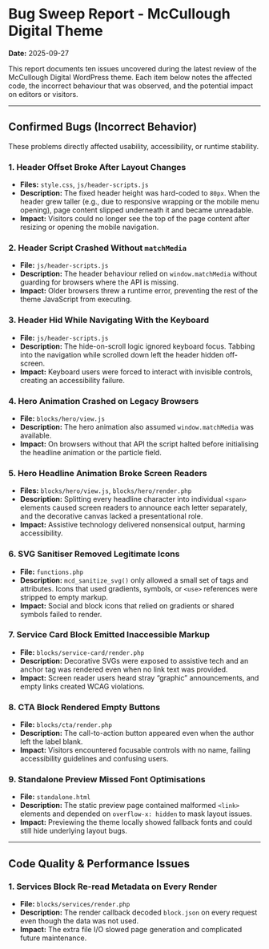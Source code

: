 # Bug Sweep Report - McCullough Digital Theme

**Date:** 2025-09-27

This report documents ten issues uncovered during the latest review of the McCullough Digital WordPress theme. Each item below notes the affected code, the incorrect behaviour that was observed, and the potential impact on editors or visitors.

---

## Confirmed Bugs (Incorrect Behavior)

These problems directly affected usability, accessibility, or runtime stability.

### 1. Header Offset Broke After Layout Changes
- **Files:** `style.css`, `js/header-scripts.js`
- **Description:** The fixed header height was hard-coded to `80px`. When the header grew taller (e.g., due to responsive wrapping or the mobile menu opening), page content slipped underneath it and became unreadable.
- **Impact:** Visitors could no longer see the top of the page content after resizing or opening the mobile navigation.

### 2. Header Script Crashed Without `matchMedia`
- **File:** `js/header-scripts.js`
- **Description:** The header behaviour relied on `window.matchMedia` without guarding for browsers where the API is missing.
- **Impact:** Older browsers threw a runtime error, preventing the rest of the theme JavaScript from executing.

### 3. Header Hid While Navigating With the Keyboard
- **File:** `js/header-scripts.js`
- **Description:** The hide-on-scroll logic ignored keyboard focus. Tabbing into the navigation while scrolled down left the header hidden off-screen.
- **Impact:** Keyboard users were forced to interact with invisible controls, creating an accessibility failure.

### 4. Hero Animation Crashed on Legacy Browsers
- **File:** `blocks/hero/view.js`
- **Description:** The hero animation also assumed `window.matchMedia` was available.
- **Impact:** On browsers without that API the script halted before initialising the headline animation or the particle field.

### 5. Hero Headline Animation Broke Screen Readers
- **Files:** `blocks/hero/view.js`, `blocks/hero/render.php`
- **Description:** Splitting every headline character into individual `<span>` elements caused screen readers to announce each letter separately, and the decorative canvas lacked a presentational role.
- **Impact:** Assistive technology delivered nonsensical output, harming accessibility.

### 6. SVG Sanitiser Removed Legitimate Icons
- **File:** `functions.php`
- **Description:** `mcd_sanitize_svg()` only allowed a small set of tags and attributes. Icons that used gradients, symbols, or `<use>` references were stripped to empty markup.
- **Impact:** Social and block icons that relied on gradients or shared symbols failed to render.

### 7. Service Card Block Emitted Inaccessible Markup
- **File:** `blocks/service-card/render.php`
- **Description:** Decorative SVGs were exposed to assistive tech and an anchor tag was rendered even when no link text was provided.
- **Impact:** Screen reader users heard stray “graphic” announcements, and empty links created WCAG violations.

### 8. CTA Block Rendered Empty Buttons
- **File:** `blocks/cta/render.php`
- **Description:** The call-to-action button appeared even when the author left the label blank.
- **Impact:** Visitors encountered focusable controls with no name, failing accessibility guidelines and confusing users.

### 9. Standalone Preview Missed Font Optimisations
- **File:** `standalone.html`
- **Description:** The static preview page contained malformed `<link>` elements and depended on `overflow-x: hidden` to mask layout issues.
- **Impact:** Previewing the theme locally showed fallback fonts and could still hide underlying layout bugs.

---

## Code Quality & Performance Issues

### 1. Services Block Re-read Metadata on Every Render
- **File:** `blocks/services/render.php`
- **Description:** The render callback decoded `block.json` on every request even though the data was not used.
- **Impact:** The extra file I/O slowed page generation and complicated future maintenance.
